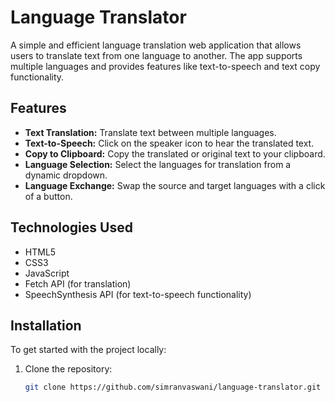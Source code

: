 # Language Translator

A simple and efficient language translation web application that allows users to translate text from one language to another. The app supports multiple languages and provides features like text-to-speech and text copy functionality.

## Features

- **Text Translation:** Translate text between multiple languages.
- **Text-to-Speech:** Click on the speaker icon to hear the translated text.
- **Copy to Clipboard:** Copy the translated or original text to your clipboard.
- **Language Selection:** Select the languages for translation from a dynamic dropdown.
- **Language Exchange:** Swap the source and target languages with a click of a button.

## Technologies Used

- HTML5
- CSS3
- JavaScript
- Fetch API (for translation)
- SpeechSynthesis API (for text-to-speech functionality)

## Installation

To get started with the project locally:

1. Clone the repository:
   ```bash
   git clone https://github.com/simranvaswani/language-translator.git
